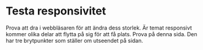 Testa responsivitet
======================
Prova att dra i webbläsaren för att ändra dess storlek. Är temat responsivt kommer olika delar att flytta på sig för att få plats. Prova på denna sida. Den har tre brytpunkter som ställer om utseendet på sidan.